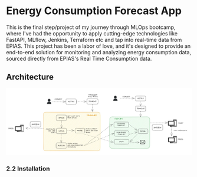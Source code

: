 # Energy Consumption Forecast App

This is the final step/project of my journey through MLOps bootcamp, where I've had the opportunity to apply cutting-edge technologies like FastAPI, MLflow, Jenkins, Terraform etc and tap into real-time data from EPIAS. This project has been a labor of love, and it's designed to provide an end-to-end solution for monitoring and analyzing energy consumption data, sourced directly from EPIAS's Real Time Consumption data.

## Architecture
![Simple Architecture](./images/architecture.png)

### 2.2 Installation
